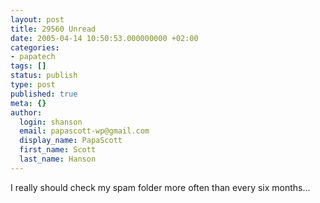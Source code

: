 ```yaml
---
layout: post
title: 29560 Unread
date: 2005-04-14 10:50:53.000000000 +02:00
categories:
- papatech
tags: []
status: publish
type: post
published: true
meta: {}
author:
  login: shanson
  email: papascott-wp@gmail.com
  display_name: PapaScott
  first_name: Scott
  last_name: Hanson
---
```

<p>I really should check my spam folder more often than every six months...</p>
